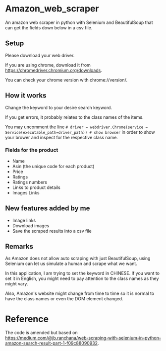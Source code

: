 # Amazon_web_scraper
An amazon web scraper in python with Selenium and BeautifulSoup that can get the fields down below in a csv file.

## Setup
Please download your web driver.

If you are using chrome, download it from https://chromedriver.chromium.org/downloads.

You can check your chrome version with chrome://version/.

## How it works
Change the keyword to your desire search keyword.

If you get errors, it probably relates to the class names of the items. 

You may uncomment the line ```# driver = webdriver.Chrome(service = Service(executable_path=driver_path)) # show browser``` in order to show your brower and inspect for the respective class name.

### Fields for the product
* Name
* Asin (the unique code for each product)
* Price
* Ratings
* Ratings numbers
* Links to product details
* Images Links

## New features added by me
* Image links
* Download images
* Save the scraped results into a csv file

## Remarks
As Amazon does not allow auto scraping with just BeautifulSoup, using Selenium can let us simulate a human and scrape what we want.

In this application, I am trying to set the keyword in CHINESE. If you want to set it in English, you might need to pay attention to the class names as they might vary.

Also, Amazon's website might change from time to time so it is normal to have the class names or even the DOM element changed.

# Reference 
The code is amended but based on https://medium.com/@jb.ranchana/web-scraping-with-selenium-in-python-amazon-search-result-part-1-f09c88090932.
